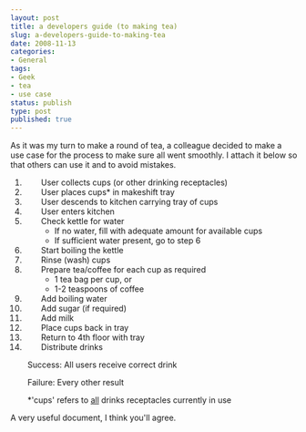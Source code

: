 ```yaml
---
layout: post
title: a developers guide (to making tea)
slug: a-developers-guide-to-making-tea
date: 2008-11-13
categories:
- General
tags:
- Geek
- tea
- use case
status: publish
type: post
published: true
---
```

<p>As it was my turn to make a round of tea, a colleague decided to make a use case for the process to make sure all went smoothly. I attach it below so that others can use it and to avoid mistakes.</p>
<ol>
<li style="padding-left: 30px;">User collects cups (or other drinking receptacles)</li>
<li style="padding-left: 30px;">User places cups* in makeshift tray</li>
<li style="padding-left: 30px;">User descends to kitchen carrying tray of cups</li>
<li style="padding-left: 30px;">User enters kitchen</li>
<li style="padding-left: 30px;">Check kettle for water
<ul>
<li>If no water, fill with adequate amount for available cups</li>
<li>If sufficient water present, go to step 6</li>
</ul>
</li>
<li style="padding-left: 30px;">Start boiling the kettle</li>
<li style="padding-left: 30px;">Rinse (wash) cups</li>
<li style="padding-left: 30px;">Prepare tea/coffee for each cup as required
<ul>
<li>1 tea bag per cup, or</li>
<li>1-2 teaspoons of coffee</li>
</ul>
</li>
<li style="padding-left: 30px;">Add boiling water</li>
<li style="padding-left: 30px;">Add sugar (if required)</li>
<li style="padding-left: 30px;">Add milk</li>
<li style="padding-left: 30px;">Place cups back in tray</li>
<li style="padding-left: 30px;">Return to 4th floor with tray</li>
<li style="padding-left: 30px;">Distribute drinks</li>
</ol>
<p style="padding-left: 30px;">
<p style="padding-left: 30px;">Success: All users receive correct drink</p>
<p style="padding-left: 30px;">Failure: Every other result</p>
<p style="padding-left: 30px;">*'cups' refers to <span style="text-decoration: underline;">all</span> drinks receptacles currently in use</p>
<p style="padding-left: 30px;">
<p style="padding-left: 30px;">
<p>A very useful document, I think you'll agree.</p>
